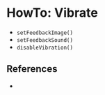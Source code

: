 # HowTo: Vibrate


 * `setFeedbackImage()`
 * `setFeedbackSound()`
 * `disableVibration()`


## References

 * []()
